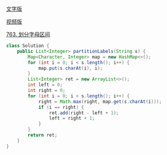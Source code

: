 [文字版](https://programmercarl.com/0763.%E5%88%92%E5%88%86%E5%AD%97%E6%AF%8D%E5%8C%BA%E9%97%B4.html)

[视频版](https://www.bilibili.com/video/BV18G4y1K7d5)

[763. 划分字母区间](https://leetcode.cn/problems/partition-labels)

```Java
class Solution {
    public List<Integer> partitionLabels(String s) {
        Map<Character, Integer> map = new HashMap<>();
        for (int i = 0; i < s.length(); i++) {
            map.put(s.charAt(i), i);
        }
        List<Integer> ret = new ArrayList<>();
        int left = 0;
        int right = 0;
        for (int i = 0; i < s.length(); i++) {
            right = Math.max(right, map.get(s.charAt(i)));
            if (i == right) {
                ret.add(right - left + 1);
                left = right + 1;
            }
        }
        return ret;
    }
}
```